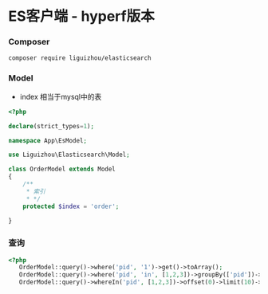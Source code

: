 # ES客户端 - hyperf版本

### Composer

```
composer require liguizhou/elasticsearch
```

### Model

* index 相当于mysql中的表

```php
<?php

declare(strict_types=1);

namespace App\EsModel;

use Liguizhou\Elasticsearch\Model;

class OrderModel extends Model
{
    /**
     * 索引
     * */
    protected $index = 'order';
   
}
```

### 查询

```php
<?php
   OrderModel::query()->where('pid', '1')->get()->toArray();      
   OrderModel::query()->where('pid', 'in', [1,2,3])->groupBy(['pid'])->orderBy(['pid'])->get()->toArray();   
   OrderModel::query()->whereIn('pid', [1,2,3])->offset(0)->limit(10)->paginate(); 
```